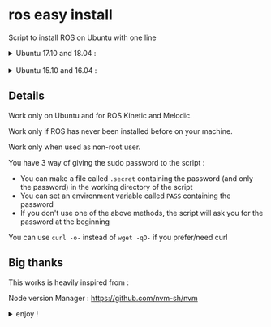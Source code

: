 # ros easy install 
Script to install ROS on Ubuntu with one line

<details>
<summary>Ubuntu 17.10 and 18.04 :</summary>
<br>


ROS Desktop Full :
```sh
wget -qO- https://raw.githubusercontent.com/mlauret/ros_easy_install/melodic/desktop_full.sh | bash
```
ROS Desktop :
```sh
wget -qO- https://raw.githubusercontent.com/mlauret/ros_easy_install/melodic/desktop.sh | bash
```
ROS Base :
```sh
wget -qO- https://raw.githubusercontent.com/mlauret/ros_easy_install/melodic/base.sh | bash
```



</details>

<br>
<details>
<summary>Ubuntu 15.10 and 16.04 :</summary>
<br>

  
ROS Desktop Full :
```sh
wget -qO- https://raw.githubusercontent.com/mlauret/ros_easy_install/kinetic/desktop_full.sh | bash
```
ROS Desktop :
```sh
wget -qO- https://raw.githubusercontent.com/mlauret/ros_easy_install/kinetic/desktop.sh | bash
```
ROS Base :
```sh
wget -qO- https://raw.githubusercontent.com/mlauret/ros_easy_install/kinetic/base.sh | bash
```

  
</details>


## Details

Work only on Ubuntu and for ROS Kinetic and Melodic.

Work only if ROS has never been installed before on your machine.

Work only when used as non-root user.

You have 3 way of giving the sudo password to the script : 

 - You can make a file called `.secret` containing the password (and only the password) in the working directory of the script
 - You can set an environment variable called `PASS` containing the password
 - If you don't use one of the above methods, the script will ask you for the password at the beginning

You can use `curl -o-` instead of `wget -qO-` if you prefer/need curl

## Big thanks

This works is heavily inspired from : 

Node version Manager : 
https://github.com/nvm-sh/nvm 



<details>
<summary>enjoy !</summary>

![ROS easy install](https://user-images.githubusercontent.com/15939705/68169225-a10bcf00-ff6b-11e9-81b3-57081bd2e89d.png)

</details>
